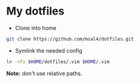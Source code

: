 # My dotfiles

- Clone into home
```bash
git clone https://github.com/msal4/dotfiles.git
```

- Symlink the needed config
```bash
ln -nfs $HOME/dotfiles/.vim $HOME/.vim
```
**Note:** don't use relative paths.

